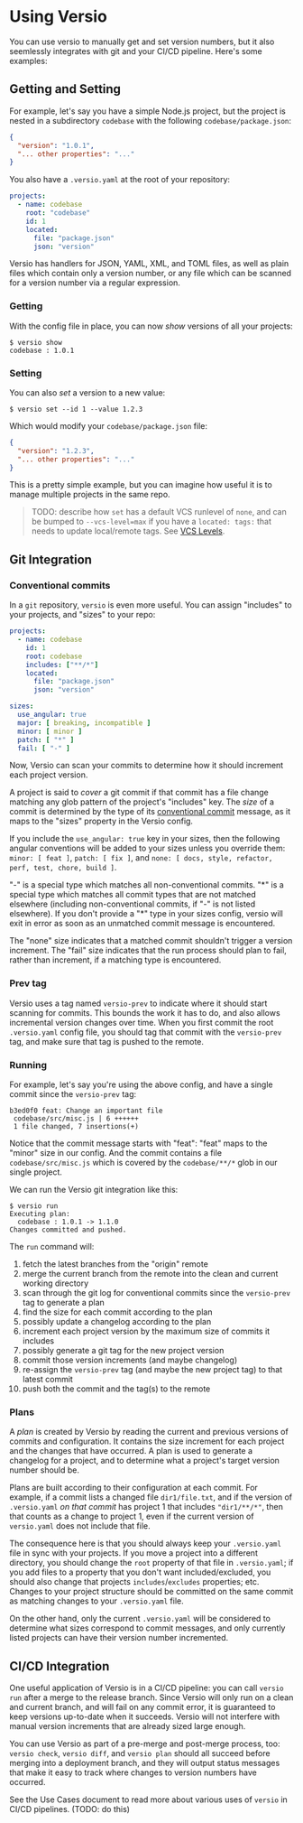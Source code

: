 # Using Versio

You can use versio to manually get and set version numbers, but it also
seemlessly integrates with git and your CI/CD pipeline. Here's some
examples:

## Getting and Setting

For example, let's say you have a simple Node.js project, but the
project is nested in a subdirectory `codebase` with the following
`codebase/package.json`:

```json
{
  "version": "1.0.1",
  "... other properties": "..."
}
```

You also have a `.versio.yaml` at the root of your repository:

```yaml
projects:
  - name: codebase
    root: "codebase"
    id: 1
    located:
      file: "package.json"
      json: "version"
```

Versio has handlers for JSON, YAML, XML, and TOML files, as well as
plain files which contain only a version number, or any file which can
be scanned for a version number via a regular expression.

### Getting

With the config file in place, you can now _show_ versions of all your
projects:

```
$ versio show
codebase : 1.0.1
```

### Setting

You can also _set_ a version to a new value:

```
$ versio set --id 1 --value 1.2.3
```

Which would modify your `codebase/package.json` file:

```json
{
  "version": "1.2.3",
  "... other properties": "..."
}
```

This is a pretty simple example, but you can imagine how useful it is to
manage multiple projects in the same repo.

> TODO: describe how `set` has a default VCS runlevel of `none`, and can
> be bumped to `--vcs-level=max` if you have a `located: tags:` that
> needs to update local/remote tags. See [VCS Levels](./vcs_levels.md).

## Git Integration

### Conventional commits

In a `git` repository, `versio` is even more useful. You can assign
"includes" to your projects, and "sizes" to your repo:

```yaml
projects:
  - name: codebase
    id: 1
    root: codebase
    includes: ["**/*"]
    located:
      file: "package.json"
      json: "version"

sizes:
  use_angular: true
  major: [ breaking, incompatible ]
  minor: [ minor ]
  patch: [ "*" ]
  fail: [ "-" ]
```

Now, Versio can scan your commits to determine how it should increment
each project version.

A project is said to _cover_ a git commit if that commit has a file
change matching any glob pattern of the project's "includes" key. The
_size_ of a commit is determined by the type of its [conventional
commit](https://www.conventionalcommits.org/en/v1.0.0/) message, as it
maps to the "sizes" property in the Versio config.

If you include the `use_angular: true` key in your sizes, then the
following angular conventions will be added to your sizes unless you
override them: `minor: [ feat ]`, `patch: [ fix ]`, and `none: [ docs,
style, refactor, perf, test, chore, build ]`.

"-" is a special type which matches all non-conventional commits. "\*"
is a special type which matches all commit types that are not matched
elsewhere (including non-conventional commits, if "-" is not listed
elsewhere). If you don't provide a "\*" type in your sizes config,
versio will exit in error as soon as an unmatched commit message is
encountered.

The "none" size indicates that a matched commit shouldn't trigger a
version increment. The "fail" size indicates that the run process should
plan to fail, rather than increment, if a matching type is encountered.

### Prev tag

Versio uses a tag named `versio-prev` to indicate where it should start
scanning for commits. This bounds the work it has to do, and also allows
incremental version changes over time. When you first commit the root
`.versio.yaml` config file, you should tag that commit with the
`versio-prev` tag, and make sure that tag is pushed to the remote.

### Running

For example, let's say you're using the above config, and have a single
commit since the `versio-prev` tag:

```
b3ed0f0 feat: Change an important file
 codebase/src/misc.js | 6 ++++++
 1 file changed, 7 insertions(+)
```

Notice that the commit message starts with "feat": "feat" maps to the
"minor" size in our config. And the commit contains a file
`codebase/src/misc.js` which is covered by the `codebase/**/*` glob in
our single project.

We can run the Versio git integration like this:

```
$ versio run
Executing plan:
  codebase : 1.0.1 -> 1.1.0
Changes committed and pushed.
```

The `run` command will:

1. fetch the latest branches from the "origin" remote
1. merge the current branch from the remote into the clean and current
   working directory
1. scan through the git log for conventional commits since the
   `versio-prev` tag to generate a plan
1. find the size for each commit according to the plan
1. possibly update a changelog according to the plan
1. increment each project version by the maximum size of commits
   it includes
1. possibly generate a git tag for the new project version
1. commit those version increments (and maybe changelog)
1. re-assign the `versio-prev` tag (and maybe the new project tag) to
   that latest commit
1. push both the commit and the tag(s) to the remote

### Plans

A *plan* is created by Versio by reading the current and previous
versions of commits and configuration. It contains the size increment
for each project and the changes that have occurred. A plan is used to
generate a changelog for a project, and to determine what a project's
target version number should be.

Plans are built according to their configuration at each commit. For
example, if a commit lists a changed file `dir1/file.txt`, and if the
version of `.versio.yaml` *on that commit* has project 1 that includes
`"dir1/**/*"`, then that counts as a change to project 1, even if the
current version of `versio.yaml` does not include that file.

The consequence here is that you should always keep your `.versio.yaml`
file in sync with your projects. If you move a project into a different
directory, you should change the `root` property of that file in
`.versio.yaml`; if you add files to a property that you don't want
included/excluded, you should also change that projects
`includes`/`excludes` properties; etc. Changes to your project structure
should be committed on the same commit as matching changes to your
`.versio.yaml` file.

On the other hand, only the current `.versio.yaml` will be considered to
determine what sizes correspond to commit messages, and only currently
listed projects can have their version number incremented.

## CI/CD Integration

One useful application of Versio is in a CI/CD pipeline: you can call
`versio run` after a merge to the release branch. Since Versio will only
run on a clean and current branch, and will fail on any commit error, it
is guaranteed to keep versions up-to-date when it succeeds. Versio will
not interfere with manual version increments that are already sized
large enough.

You can use Versio as part of a pre-merge and post-merge process, too:
`versio check`, `versio diff`, and `versio plan` should all succeed
before merging into a deployment branch, and they will output status
messages that make it easy to track where changes to version numbers
have occurred.

See the Use Cases document to read more about various uses of `versio`
in CI/CD pipelines. (TODO: do this)
